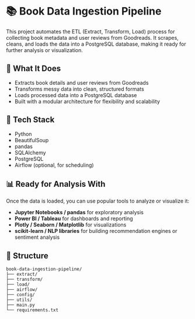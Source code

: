 

# 📚 Book Data Ingestion Pipeline

This project automates the ETL (Extract, Transform, Load) process for collecting book metadata and user reviews from Goodreads. It scrapes, cleans, and loads the data into a PostgreSQL database, making it ready for further analysis or visualization.

## 🚀 What It Does

* Extracts book details and user reviews from Goodreads
* Transforms messy data into clean, structured formats
* Loads processed data into a PostgreSQL database
* Built with a modular architecture for flexibility and scalability

## 🧰 Tech Stack

* Python
* BeautifulSoup
* pandas
* SQLAlchemy
* PostgreSQL
* Airflow (optional, for scheduling)

## 📊 Ready for Analysis With

Once the data is loaded, you can use popular tools to analyze or visualize it:

* **Jupyter Notebooks / pandas** for exploratory analysis
* **Power BI / Tableau** for dashboards and reporting
* **Plotly / Seaborn / Matplotlib** for visualizations
* **scikit-learn / NLP libraries** for building recommendation engines or sentiment analysis

## 📁 Structure

```
book-data-ingestion-pipeline/
├── extract/
├── transform/
├── load/
├── airflow/
├── config/
├── utils/
├── main.py
└── requirements.txt
```








